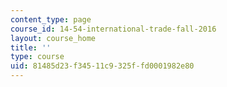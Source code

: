 ```yaml
---
content_type: page
course_id: 14-54-international-trade-fall-2016
layout: course_home
title: ''
type: course
uid: 81485d23-f345-11c9-325f-fd0001982e80
---
```

